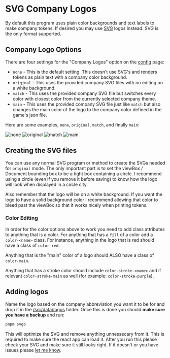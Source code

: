 # SVG Company Logos

By default this program uses plain color backgrounds and text labels to make
company tokens. If desired you may use
[SVG](https://developer.mozilla.org/en-US/docs/Web/SVG) logos instead. SVG is
the only format supported.

## Company Logo Options

There are four settings for the "Company Logos" option on the [config](/config)
page:

- `none` - This is the default setting. This doesn't use SVG's and renders
  tokens as plain text with a company color background.
- `original` - This uses the provided company SVG files with no editing on a
  white background.
- `match` - This uses the provided company SVG file but switches every color
  with closest color from the currently selected company theme.
- `main` - This uses the provided company SVG file just like `match` but also
  changes the main color of the logo to the company color defined in the game's
  json file.

Here are some examples, `none`, `original`, `match`, and finally `main`:

![none](/images/company-none.png)
![original](/images/company-original.png)
![match](/images/company-match.png)
![main](/images/company-main.png)

## Creating the SVG files

You can use any normal SVG program or method to create the SVGs needed for
`original` mode. The only important part is to set the viewBox / Document
bounding box to be a tight box containing a circle. I recommend using a circle
(even if you remove it before saving) to know how the logo will look when
displayed in a circle city.

Also remember that the logo will be on a white background. If you want the logo
to have a solid background color I recommend allowing that color to bleed past
the viewBox so that it works nicely when printing tokens.

### Color Editing

In order for the color options above to work you need to add class attributes to
anything that is a color. For anything that has a `fill` of a color add a
`color-<name>` class. For instance, anything in the logo that is red should have
a class of `color-red`.

Anything that is the "main" color of a logo should ALSO have a class of
`color-main`.

Anything that has a stroke color should include `color-stroke-<name>` and if
relevant `color-stroke-main` as well (for example: `color-stroke-purple`).

## Adding logos

Name the logo based on the company abbreviation you want it to be for and drop
it in the
[/src/data/logos](https://github.com/18xx-maker/18xx-maker/tree/master/src/data/logos)
folder. Once this is done you should **make sure you have a backup** and run:

```bash
pnpm svgo
```

This will optimize the SVG and remove anything unnessecary from it. This is
required to make sure the react app can load it. After you run this please check
your SVG and make sure it still looks right. If it doesn't or you have issues
please [let me know](mailto:kelsin@valefor.com).
